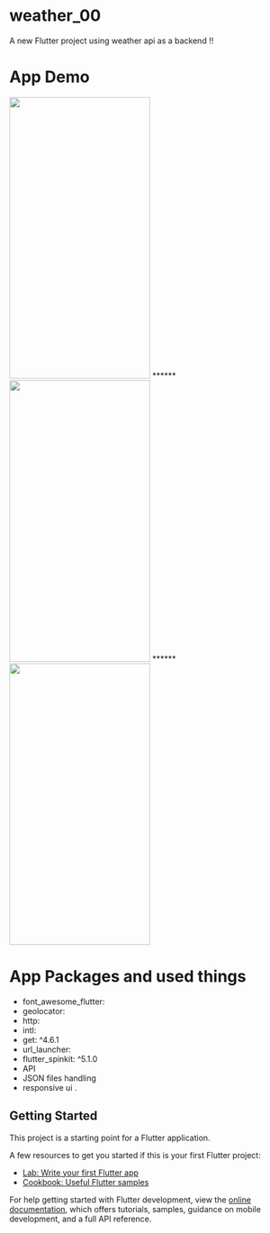 # weather_00

A new Flutter project using weather api as a backend !!


# App Demo

<p align="left" >

<img src="https://user-images.githubusercontent.com/95125518/178131463-a9e1d74a-3df6-49b6-bcdd-10f6863138a1.gif" width="250" height="500" />
******
<img src="https://user-images.githubusercontent.com/95125518/178131455-bb85765e-6855-4eec-afc3-badc14103965.gif" width="250" height="500" />
******
<img src="https://user-images.githubusercontent.com/95125518/178131459-0588b66e-a6a3-41b9-b6ca-15eb09fd2310.gif" width="250" height="500" />

</p>


# App Packages and used things

*   font_awesome_flutter:
*  geolocator:
*  http:
*  intl:
*  get: ^4.6.1
*  url_launcher:
*  flutter_spinkit: ^5.1.0
* API 
* JSON files handling 
* responsive ui .


## Getting Started

This project is a starting point for a Flutter application.

A few resources to get you started if this is your first Flutter project:

- [Lab: Write your first Flutter app](https://docs.flutter.dev/get-started/codelab)
- [Cookbook: Useful Flutter samples](https://docs.flutter.dev/cookbook)

For help getting started with Flutter development, view the
[online documentation](https://docs.flutter.dev/), which offers tutorials,
samples, guidance on mobile development, and a full API reference.
